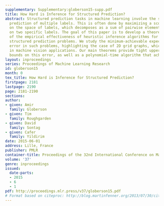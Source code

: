 ```yaml
---
supplementary: Supplementary:globerson15-supp.pdf
title: How Hard is Inference for Structured Prediction?
abstract: Structured prediction tasks in machine learning involve the simultaneous
  prediction of multiple labels. This is often done by maximizing a score function
  on the space of labels, which decomposes as a sum of pairwise elements, each depending
  on two specific labels. The goal of this paper is to develop a theoretical explanation
  of the empirical effectiveness of heuristic inference algorithms for solving such
  structured prediction problems. We study the minimum-achievable expected Hamming
  error in such problems, highlighting the case of 2D grid graphs, which are common
  in machine vision applications. Our main theorems provide tight upper and lower
  bounds on this error, as well as a polynomial-time algorithm that achieves the bound.
layout: inproceedings
series: Proceedings of Machine Learning Research
id: globerson15
month: 0
tex_title: How Hard is Inference for Structured Prediction?
firstpage: 2181
lastpage: 2190
page: 2181-2190
sections: 
author:
- given: Amir
  family: Globerson
- given: Tim
  family: Roughgarden
- given: David
  family: Sontag
- given: Cafer
  family: Yildirim
date: 2015-06-01
address: Lille, France
publisher: PMLR
container-title: Proceedings of the 32nd International Conference on Machine Learning
volume: '37'
genre: inproceedings
issued:
  date-parts:
  - 2015
  - 6
  - 1
pdf: http://proceedings.mlr.press/v37/globerson15.pdf
# Format based on citeproc: http://blog.martinfenner.org/2013/07/30/citeproc-yaml-for-bibliographies/
---
```

